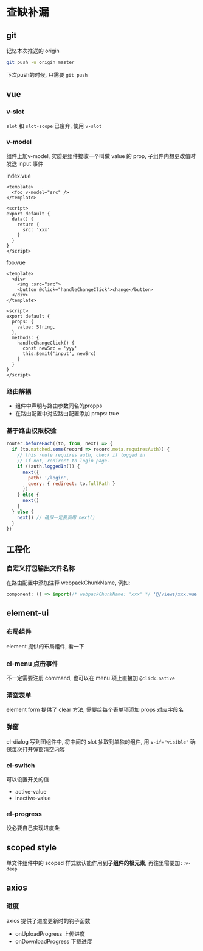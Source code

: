 # 查缺补漏

## git

记忆本次推送的 origin

```bash
git push -u origin master
```

下次push的时候, 只需要 `git push`

## vue

### v-slot

`slot` 和 `slot-scope` 已废弃, 使用 `v-slot`

### v-model

组件上加v-model, 实质是组件接收一个叫做 value 的 prop, 子组件内想更改值时发送 input 事件

index.vue

```vue
<template>
  <foo v-model="src" />
</template>

<script>
export default {
  data() {
    return {
      src: 'xxx'
    }
  }
}
</script>
```

foo.vue

```vue
<template>
  <div>
    <img :src="src">
    <button @click="handleChangeClick">change</button>
  </div>
</template>

<script>
export default {
  props: {
    value: String,
  },
  methods: {
    handleChangeClick() {
      const newSrc = 'yyy'
      this.$emit('input', newSrc)
    }
  }
}
</script>

```

### 路由解耦

- 组件中声明与路由参数同名的propps
- 在路由配置中对应路由配置添加 props: true

### 基于路由权限校验

```javascript
router.beforeEach((to, from, next) => {
  if (to.matched.some(record => record.meta.requiresAuth)) {
    // this route requires auth, check if logged in
    // if not, redirect to login page.
    if (!auth.loggedIn()) {
      next({
        path: '/login',
        query: { redirect: to.fullPath }
      })
    } else {
      next()
    }
  } else {
    next() // 确保一定要调用 next()
  }
})
```

## 工程化

### 自定义打包输出文件名称

在路由配置中添加注释 webpackChunkName, 例如:

```javascript
component: () => import(/* webpackChunkName: 'xxx' */ '@/views/xxx.vue'),
```

## element-ui

### 布局组件

element 提供的布局组件, 看一下

### el-menu 点击事件

不一定需要注册 command, 也可以在 menu 项上直接加 `@click.native`

### 清空表单

element form 提供了 clear 方法, 需要给每个表单项添加 props 对应字段名

### 弹窗

el-dialog 写到图组件中, 将中间的 slot 抽取到单独的组件, 用 `v-if="visible"` 确保每次打开弹窗清空内容

### el-switch

可以设置开关的值

- active-value
- inactive-value

### el-progress

没必要自己实现进度条

## scoped style

单文件组件中的 scoped 样式默认能作用到**子组件的根元素**, 再往里需要加`::v-deep`

## axios

### 进度

axios 提供了进度更新时的钩子函数

- onUploadProgress 上传进度
- onDownloadProgress 下载进度
